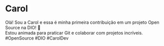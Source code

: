 # Carol

Olá! Sou a Carol e essa é minha primeira contribuição em um projeto Open Source na DIO! 🚀  
Estou animada para praticar Git e colaborar com projetos incríveis.  
#OpenSource #DIO #CarolDev
